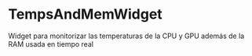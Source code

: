 # TempsAndMemWidget
Widget para monitorizar las temperaturas de la CPU y GPU además de la RAM usada en tiempo real
